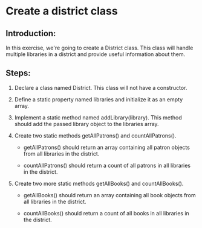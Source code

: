 # Create a district class

## Introduction:

In this exercise, we're going to create a District class. This class will handle multiple libraries in a district and provide useful information about them.

## Steps:

1. Declare a class named District. This class will not have a constructor.

2. Define a static property named libraries and initialize it as an empty array.

3. Implement a static method named addLibrary(library). This method should add the passed library object to the libraries array.

4. Create two static methods getAllPatrons() and countAllPatrons().

   - getAllPatrons() should return an array containing all patron objects from all libraries in the district.

   - countAllPatrons() should return a count of all patrons in all libraries in the district.

5. Create two more static methods getAllBooks() and countAllBooks().

   - getAllBooks() should return an array containing all book objects from all libraries in the district.

   - countAllBooks() should return a count of all books in all libraries in the district.
